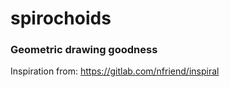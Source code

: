 # spirochoids
### Geometric drawing goodness

Inspiration from: https://gitlab.com/nfriend/inspiral
